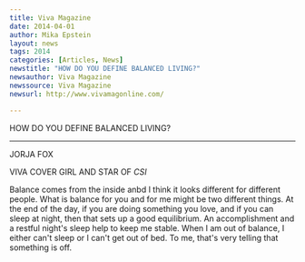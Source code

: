 ```yaml
---
title: Viva Magazine
date: 2014-04-01
author: Mika Epstein
layout: news
tags: 2014
categories: [Articles, News]
newstitle: "HOW DO YOU DEFINE BALANCED LIVING?"
newsauthor: Viva Magazine  
newssource: Viva Magazine  
newsurl: http://www.vivamagonline.com/  

---
```


HOW DO YOU DEFINE BALANCED LIVING?

<hr>

JORJA FOX  

VIVA COVER GIRL AND STAR OF *CSI*

Balance comes from the inside anbd I think it looks different for different people. What is balance for you and for me might be two different things. At the end of the day, if you are doing something you love, and if you can sleep at night, then that sets up a good equilibrium. An accomplishment and a restful night's sleep help to keep me stable. When I am out of balance, I either can't sleep or I can't get out of bed. To me, that's very telling that something is off.

